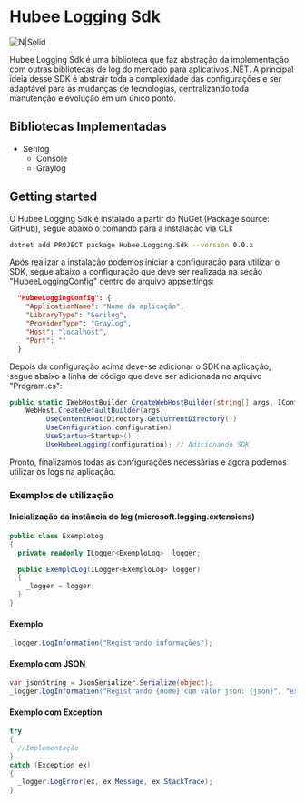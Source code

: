 # Hubee Logging Sdk

![N|Solid](https://media-exp1.licdn.com/dms/image/C4E0BAQHOp41isf2byw/company-logo_200_200/0?e=1611792000&v=beta&t=R627Tkw1cwQgb-LjNTJh_4auJWQsQieuU4wHoyLfIDA)

Hubee Logging Sdk é uma biblioteca que faz abstração da implementação com outras bibliotecas de log do mercado para aplicativos .NET. A principal ideia desse SDK é abstrair toda a complexidade das configurações e ser adaptável para as mudanças de tecnologias, centralizando toda manutenção e evolução em um único ponto.

## Bibliotecas Implementadas

- Serilog
  - Console
  - Graylog

## Getting started

O Hubee Logging Sdk é instalado a partir do NuGet (Package source: GitHub), segue abaixo o comando para a instalação via CLI:

```bash
dotnet add PROJECT package Hubee.Logging.Sdk --version 0.0.x
```

Após realizar a instalação podemos iniciar a configuração para utilizar o SDK, segue abaixo a configuração que deve ser realizada na seção "HubeeLoggingConfig" dentro do arquivo appsettings:

```json
  "HubeeLoggingConfig": {
    "ApplicationName": "Nome da aplicação",
    "LibraryType": "Serilog",
    "ProviderType": "Graylog",
    "Host": "localhost",
    "Port": ""
  }
```

Depois da configuração acima deve-se adicionar o SDK na aplicação,
segue abaixo a linha de código que deve ser adicionada no arquivo "Program.cs":

```csharp
public static IWebHostBuilder CreateWebHostBuilder(string[] args, IConfigurationRoot configuration) =>
    WebHost.CreateDefaultBuilder(args)
        .UseContentRoot(Directory.GetCurrentDirectory())
        .UseConfiguration(configuration)
        .UseStartup<Startup>()
        .UseHubeeLogging(configuration); // Adicionando SDK
```

Pronto, finalizamos todas as configurações necessárias e agora podemos utilizar os logs na aplicação.

### Exemplos de utilização

#### Inicialização da instância do log (microsoft.logging.extensions)

```csharp
public class ExemploLog
{
  private readonly ILogger<ExemploLog> _logger;

  public ExemploLog(ILogger<ExemploLog> logger)
  {
    _logger = logger;
  }
}
```

#### Exemplo

```csharp
_logger.LogInformation("Registrando informações");
```

#### Exemplo com JSON

```csharp
var jsonString = JsonSerializer.Serialize(object);
_logger.LogInformation("Registrando {nome} com valor json: {json}", "exemplo", jsonString);
```

#### Exemplo com Exception

```csharp
try
{
  //Implementação
}
catch (Exception ex)
{
  _logger.LogError(ex, ex.Message, ex.StackTrace);
}
```
